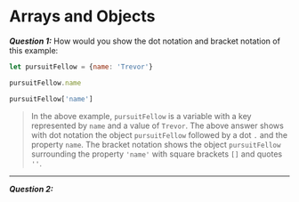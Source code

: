 # Arrays and Objects

***Question 1:***
How would you show the dot notation and bracket notation of this example:

```js
let pursuitFellow = {name: 'Trevor'}
```

```js
pursuitFellow.name

pursuitFellow['name']
```
> In the above example, `pursuitFellow` is a variable with a key represented by `name` and a value of `Trevor`. The above answer shows with dot notation the object `pursuitFellow` followed by a dot `.` and the property `name`.  The bracket notation shows the object `pursuitFellow` surrounding the property `'name'`  with square brackets `[]` and quotes `''`.
---

***Question 2:***